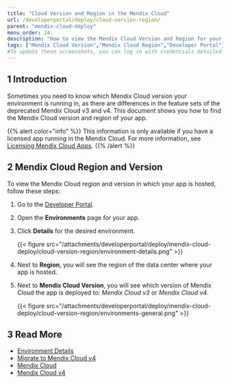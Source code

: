 ```yaml
---
title: "Cloud Version and Region in the Mendix Cloud"
url: /developerportal/deploy/cloud-version-region/
parent: "mendix-cloud-deploy"
menu_order: 24
description: "How to view the Mendix Cloud Version and Region for your app."
tags: ["Mendix Cloud Version","Mendix Cloud Region","Developer Portal"]
#To update these screenshots, you can log in with credentials detailed in How to Update Screenshots Using Team Apps.
---
```


## 1 Introduction

Sometimes you need to know which Mendix Cloud version your environment is running in, as there are differences in the feature sets of the deprecated Mendix Cloud v3 and v4. This document shows you how to find the Mendix Cloud version and region of your app.

{{% alert color="info" %}}
This information is only available if you have a licensed app running in the Mendix Cloud. For more information, see [Licensing Mendix Cloud Apps](/developerportal/deploy/licensing-apps/).
{{% /alert %}}

## 2 Mendix Cloud Region and Version

To view the Mendix Cloud region and version in which your app is hosted, follow these steps:

1. Go to the [Developer Portal](http://sprintr.home.mendix.com).

2. Open the **Environments** page for your app.

3. Click **Details** for the desired environment.

    {{< figure src="/attachments/developerportal/deploy/mendix-cloud-deploy/cloud-version-region/environment-details.png" >}}

4. Next to **Region**, you will see the region of the data center where your app is hosted.

5.  Next to **Mendix Cloud Version**, you will see which version of Mendix Cloud the app is deployed to: *Mendix Cloud v3* or *Mendix Cloud v4*.

    {{< figure src="/attachments/developerportal/deploy/mendix-cloud-deploy/cloud-version-region/environments-general.png" >}}

## 3 Read More

* [Environment Details](/developerportal/deploy/environments-details/)
* [Migrate to Mendix Cloud v4](/developerportal/deploy/migrating-to-v4/)
* [Mendix Cloud](/developerportal/deploy/mendix-cloud-deploy/)
* [Mendix Cloud v4](/developerportal/deploy/mxcloudv4/)
